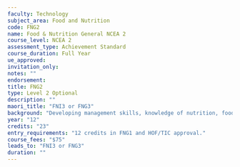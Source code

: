 ```yaml
---
faculty: Technology
subject_area: Food and Nutrition
code: FNG2
name: Food & Nutrition General NCEA 2
course_level: NCEA 2
assessment_type: Achievement Standard
course_duration: Full Year
ue_approved: 
invitation_only: 
notes: ""
endorsement: 
title: FNG2
type: Level 2 Optional
description: ""
maori_title: "FNI3 or FNG3"
background: "Developing management skills, knowledge of nutrition, food planning, recipe development and preparation in relation to the production of a lemon meringue pie. Completing tasks and dietary analysis, presenting ideas relating to issues in our society, exploring attitudes and beliefs, considering an holistic approach to health."
year: "12"
credits: "23"
entry_requirements: "12 credits in FNG1 and HOF/TIC approval."
course_fees: "$75"
leads_to: "FNI3 or FNG3"
duration: ""
---
```


